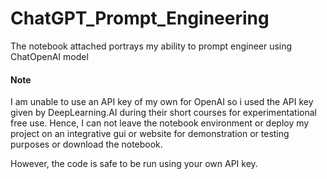 # ChatGPT_Prompt_Engineering

The notebook attached portrays my ability to prompt engineer using ChatOpenAI model


#### Note

I am unable to use an API key of my own for OpenAI so i used the API key given by DeepLearning.AI during their short courses for experimentational free use. Hence, I can not leave the notebook environment or deploy my project on an integrative gui or website for demonstration or testing purposes or download the notebook. 

However, the code is safe to be run using your own API key.


